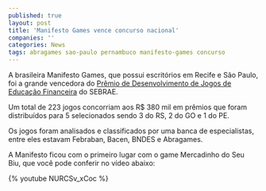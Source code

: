 ```yaml
---
published: true
layout: post
title: 'Manifesto Games vence concurso nacional'
companies: ''
categories: News
tags: abragames sao-paulo pernambuco manifesto-games concurso
---
```

A brasileira Manifesto Games, que possui escritórios em Recife e São Paulo, foi a grande vencedora do <a href="http://www.jogosfinanceiros.sebrae.com.br/jogos_empreendedores/index.jsf">Prêmio de Desenvolvimento de Jogos de Educação Financeira</a>
 do SEBRAE.

Um total de 223 jogos concorriam aos R$ 380 mil em prêmios que foram distribuídos para 5 selecionados sendo 3 do RS, 2 do GO e 1 do PE.

Os jogos foram analisados e classificados por uma banca de especialistas, entre eles estavam Febraban, Bacen, BNDES e Abragames.

A Manifesto ficou com o primeiro lugar com o game Mercadinho do Seu Biu, que você pode conferir no vídeo abaixo:

{% youtube NURCSv_xCoc %}